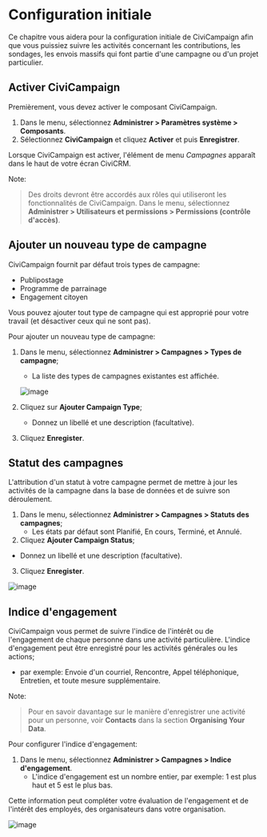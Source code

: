 Configuration initiale
======================

Ce chapitre vous aidera pour la configuration initiale de CiviCampaign afin que vous puissiez suivre les activités concernant les contributions, les sondages, les envois massifs qui font partie d'une campagne ou d'un projet particulier.

Activer CiviCampaign 
--------------------

Premièrement, vous devez activer le composant CiviCampaign.

1. Dans le menu, sélectionnez **Administrer > Paramètres système > Composants**.
2. Sélectionnez **CiviCampaign** et cliquez **Activer** et puis **Enregistrer**.

Lorsque CiviCampaign est activer, l'élément de menu *Campagnes* apparaît dans le haut de votre écran CiviCRM.

Note:

> Des droits devront être accordés aux rôles qui utiliseront  les  fonctionnalités de CiviCampaign.
> Dans le menu, sélectionnez **Administrer > Utilisateurs et permissions > Permissions (contrôle d'accès)**.


Ajouter un nouveau type de campagne
-----------------------------------

CiviCampaign fournit par défaut trois types de campagne:

- Publipostage
- Programme de parrainage
- Engagement citoyen

Vous pouvez ajouter tout type de campagne qui est approprié pour votre travail (et désactiver ceux qui ne sont pas).

Pour ajouter un nouveau type de campagne:

1. Dans le menu, sélectionnez **Administrer > Campagnes > Types de campagne**;
   - La liste des types de campagnes existantes est affichée.
 
    ![image](../img/campaign_configuration_typeoptions_1.png)
3. Cliquez sur **Ajouter Campaign Type**;
   - Donnez un libellé et une description (facultative).
4. Cliquez **Enregister**.

Statut des campagnes
--------------------

L'attribution d'un statut à votre campagne permet de mettre à jour les activités de la campagne dans la base de données et de suivre son déroulement.

1. Dans le menu, sélectionnez **Administrer > Campagnes > Statuts des campagnes**;
    - Les états par défaut sont Planifié, En cours, Terminé, et Annulé.
2. Cliquez **Ajouter Campaign Status**;
 - Donnez un libellé et une description (facultative).
3. Cliquez **Enregister**.

![image](../img/campaign_configuration_statuses.png)

Indice d'engagement 
-------------------

CiviCampaign vous permet de suivre l'indice de l'intérêt ou de l'engagement de chaque personne dans une activité particulière.
L'indice d'engagement peut être enregistré pour les activités générales ou les actions;
   - par exemple: Envoie d'un courriel, Rencontre, Appel téléphonique, Entretien, et toute mesure supplémentaire.

Note:

> Pour en savoir davantage sur le manière d'enregistrer une activité pour un personne, voir **Contacts** dans la section **Organising Your Data**.


Pour configurer l'indice d'engagement:

1. Dans le menu, sélectionnez **Administrer > Campagnes > Indice d'engagement**.
   - L'indice d'engagement est un nombre entier, par exemple: 1 est plus haut et 5 est le plus bas.

Cette information peut compléter votre évaluation de l'engagement et de l'intérêt des employés, des organisateurs dans votre organisation.

![image](../img/campaign_configuration_engageoptions.png)
